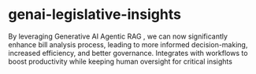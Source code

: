 # genai-legislative-insights
By leveraging Generative AI Agentic RAG , we can now significantly enhance  bill analysis process, leading to more informed decision-making, increased efficiency, and better governance.  Integrates with workflows to boost productivity while keeping human oversight for critical insights

